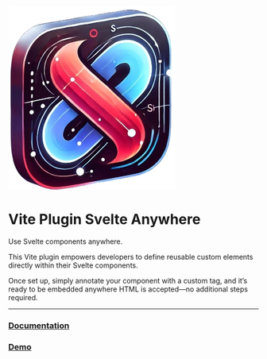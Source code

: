 ![logo](docs/public/logo.png)

# Vite Plugin Svelte Anywhere
Use Svelte components anywhere.

This Vite plugin empowers developers to define reusable custom elements directly within their Svelte components. 

Once set up, simply annotate your component with a custom tag, and it’s ready to be embedded anywhere HTML is accepted—no additional steps required.

---

### [Documentation](https://vidschofelix.github.io/vite-plugin-svelte-anywhere/)
### [Demo](https://vidschofelix.github.io/vite-plugin-svelte-anywhere/demo)


